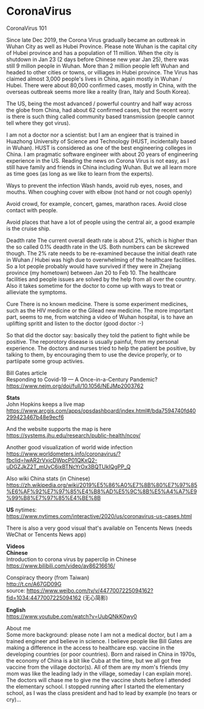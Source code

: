 # CoronaVirus
CoronaVirus 101 

Since late Dec 2019, the Corona Virus gradually became an outbreak in Wuhan City as well as Hubei Province. Please note Wuhan is the capital city of Hubei province and has a 
population of 11 million. When the city is shutdown in Jan 23 (2 days before Chinese new year Jan 25), there was still 9 millon people in Wuhan. More than 2 million people left
Wuhan and headed to other cities or towns, or villiages in Hubei province. The Virus has claimed almost 3,000 people's lives in China, again mostly in Wuhan / Hubei. There were 
about 80,000 confirmed cases, mostly in China, with the overseas outbreak seems more like a reality (Iran, Italy and South Korea). 

The US, being the most advanced / powerful country and half way across the globe from China, had about 62 confirmed cases, but the recent worry is there is such thing called 
community based transmission (people cannot tell where they got virus). 

I am not a doctor nor a scientist: but I am an engieer that is trained in Huazhong University of Science and Technology (HUST, incidentally based in Wuhan). HUST is considered as
one of the best engineering colleges in China. I am pragmatic software engineer with about 20 years of engineering experience in the US. Reading the news on Corona Virus is not 
easy, as I still have family and friends in China including Wuhan. But we all learn more as time goes (as long as we like to learn from the experts). 

Ways to prevent the infection
Wash hands, avoid rub eyes, noses, and mouths. When coughing cover with elbow (not hand or not cough openly)

Avoid crowd, for example, concert, games, marathon races. Avoid close contact with people. 

Avoid places that have a lot of people using the central air, a good example is the cruise ship.

Deadth rate
The current overall death rate is about 2%, which is higher than the so called 0.1% deadth rate in the US. Both numbers can be skcrewed though. The 2% rate needs to be re-examined
because the initial death rate in Wuhan / Hubei was high due to overwhelming of the healthcare facilities. So a lot people probably would have survived if they were in Zhejiang
province (my hometown) between Jan 20 to Feb 10. The healthcare facilities and people issues are solved by the help from all over the country. Also it takes sometime for the 
doctor to come up with ways to treat or allieviate the symptoms. 


Cure
There is no known medicine. There is some experiment medicines, such as the HIV medicine or the Gilead new medicine. The more important part, seems to me, from watching a video
of Wuhan hospital, is to have an uplifting spritit and listen to the doctor (good doctor :-)

So that did the doctor say: basically they told the patient to fight while be positive. The reporotory disease is usually painful, from my personal experience. The doctors and 
nurses tried to help the patient be positive, by talking to them, by encouraging them to use the device properly, or to partiipate some group activies. 

Bill Gates article  
Responding to Covid-19 — A Once-in-a-Century Pandemic?  
https://www.nejm.org/doi/full/10.1056/NEJMp2003762


**Stats**  
John Hopkins keeps a live map  
https://www.arcgis.com/apps/opsdashboard/index.html#/bda7594740fd40299423467b48e9ecf6  

And the website supports the map is here  
https://systems.jhu.edu/research/public-health/ncov/  

Another good visualization of world wide infection  
https://www.worldometers.info/coronavirus/?fbclid=IwAR2rVxjcDWpcP01QKxQ2-uDGZJkZ2T_mUvC6ixBTNcYrOx3BQTUkIQgPP_Q

Also wiki China stats (in Chinese) 
https://zh.wikipedia.org/wiki/2019%E5%86%A0%E7%8B%80%E7%97%85%E6%AF%92%E7%97%85%E4%B8%AD%E5%9C%8B%E5%A4%A7%E9%99%B8%E7%97%85%E4%BE%8B  

**US**
nytimes:   
https://www.nytimes.com/interactive/2020/us/coronavirus-us-cases.html

There is also a very good visual that's available on Tencents News (needs WeChat or Tencents News app)   

**Videos**     
**Chinese**    
Introduction to corona virus by paperclip in Chinese  
https://www.bilibili.com/video/av86216616/  

Conspiracy theory (from Taiwan)  
http://t.cn/A67GD09G  
source: https://www.weibo.com/tv/v/4477007225094162?fid=1034:4477007225094162 (无心简影)  

**English**  
https://www.youtube.com/watch?v=UubQNkK0wy0  


About me  
Some more background: please note I am not a medical doctor, but I am a trained engineer and believe in science. I believe people like Bill Gates are making a difference in the access to healthcare esp. vaccine in the developing countries (or poor countries). Born and raised in China in 1970s, the economy of China is a bit like Cuba at the time, but we all got free vaccine from the village doctor(s). All of them are my mom's friends (my mom was like the leading lady in the village, someday I can explain more). The doctors will chase me to give me the vaccine shots before I attended the elementary school. I stopped running after I started the elementary school, as I was the class president and had to lead by example (no tears or cry)...






